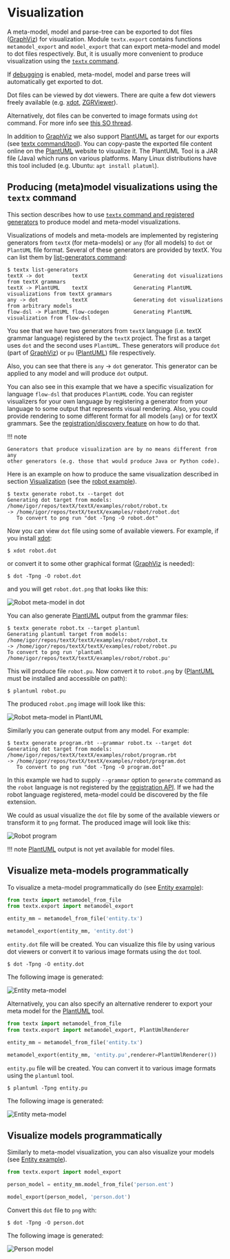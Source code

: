 # Visualization

A meta-model, model and parse-tree can be exported to dot files ([GraphViz]) for
visualization. Module `textx.export` contains functions `metamodel_export` and
`model_export` that can export meta-model and model to dot files respectively.
But, it is usually more convenient to produce visualization using the [`textx`
command](textx_command.md).

If [debugging](debugging.md) is enabled, meta-model, model and parse trees will
automatically get exported to dot.

Dot files can be viewed by dot viewers. There are quite a few dot viewers freely
available (e.g. [xdot], [ZGRViewer]).

Alternatively, dot files can be converted to image formats using `dot` command.
For more info see [this SO
thread](http://stackoverflow.com/questions/1494492/graphviz-how-to-go-from-dot-to-a-graph).

In addition to [GraphViz] we also support [PlantUML] as target for our exports
(see [textx command/tool](textx_command.md)). You can copy-paste the exported
file content online on the [PlantUML] website to visualize it. The PlantUML Tool
is a JAR file (Java) which runs on various platforms. Many Linux distributions
have this tool included (e.g. Ubuntu: `apt install platuml`).



## Producing (meta)model visualizations using the `textx` command

This section describes how to use [`textx` command and registered
generators](textx_command.md) to produce model and meta-model visualizations.

Visualizations of models and meta-models are implemented by registering
generators from `textX` (for meta-models) or `any` (for all models) to `dot` or
`PlantUML` file format. Several of these generators are provided by textX. You
can list them by [list-generators command](registration.md#listing-generators):

```nohighlight
$ textx list-generators
textX -> dot         textX               Generating dot visualizations from textX grammars
textX -> PlantUML    textX               Generating PlantUML visualizations from textX grammars
any -> dot           textX               Generating dot visualizations from arbitrary models
flow-dsl -> PlantUML flow-codegen        Generating PlantUML visualization from flow-dsl
```

You see that we have two generators from `textX` language (i.e. textX grammar
language) registered by the `textX` project. The first as a target uses `dot`
and the second uses `PlantUML`. These generators will produce `dot` (part of
[GraphViz]) or `pu` ([PlantUML]) file respectively.

Also, you can see that there is `any` -> `dot` generator. This generator can be
applied to any model and will produce `dot` output.

You can also see in this example that we have a specific visualization for
language `flow-dsl` that produces `PlantUML` code. You can register visualizers
for your own language by registering a generator from your language to some
output that represents visual rendering. Also, you could provide rendering to
some different format for all models (`any`) or for textX grammars. See the
[registration/discovery feature](registration.md) on how to do that.


!!! note

    Generators that produce visualization are by no means different from any
    other generators (e.g. those that would produce Java or Python code).


Here is an example on how to produce the same visualization described in section
[Visualization](visualization.md) (see the [robot
example](https://github.com/textX/textX/tree/master/examples/robot)).

```nohighlight
$ textx generate robot.tx --target dot 
Generating dot target from models:
/home/igor/repos/textX/textX/examples/robot/robot.tx
-> /home/igor/repos/textX/textX/examples/robot/robot.dot
   To convert to png run "dot -Tpng -O robot.dot"
```

Now you can view `dot` file using some of available viewers. For example, if you
install [xdot]:

```nohighlight
$ xdot robot.dot
```

or convert it to some other graphical format ([GraphViz] is needed):

```nohighlight
$ dot -Tpng -O robot.dot
```

and you will get `robot.dot.png` that looks like this:

![Robot meta-model in dot](./images/robot.dot.png)


You can also generate [PlantUML] output from the grammar files:

```nohighlight
$ textx generate robot.tx --target plantuml
Generating plantuml target from models:
/home/igor/repos/textX/textX/examples/robot/robot.tx
-> /home/igor/repos/textX/textX/examples/robot/robot.pu
To convert to png run 'plantuml /home/igor/repos/textX/textX/examples/robot/robot.pu'

```

This will produce file `robot.pu`. Now convert it to `robot.png` by ([PlantUML]
must be installed and accessible on path):

```nohighlight
$ plantuml robot.pu

```

The produced `robot.png` image will look like this:

![Robot meta-model in PlantUML](./images/robot.png)


Similarly you can generate output from any model. For example:

```nohighlight
$ textx generate program.rbt --grammar robot.tx --target dot 
Generating dot target from models:
/home/igor/repos/textX/textX/examples/robot/program.rbt
-> /home/igor/repos/textX/textX/examples/robot/program.dot
   To convert to png run "dot -Tpng -O program.dot"

```

In this example we had to supply `--grammar` option to `generate` command as the
`robot` language is not registered by the [registration API](registration.md).
If we had the robot language registered, meta-model could be discovered by the
file extension.

We could as usual visualize the `dot` file by some of the available viewers or
transform it to `png` format. The produced image will look like this:

![Robot program](./images/program.dot.png)


!!! note
    [PlantUML] output is not yet available for model files.


## Visualize meta-models programmatically


To visualize a meta-model programmatically do (see [Entity
example](https://github.com/textX/textX/tree/master/examples/Entity)):

```python
from textx import metamodel_from_file
from textx.export import metamodel_export

entity_mm = metamodel_from_file('entity.tx')

metamodel_export(entity_mm, 'entity.dot')
```

`entity.dot` file will be created. You can visualize this file by using various
dot viewers or convert it to various image formats using the `dot` tool.

```nohighlight
$ dot -Tpng -O entity.dot
```

The following image is generated:

![Entity meta-model](https://raw.githubusercontent.com/textX/textX/master/examples/Entity/dotexport/entity_meta.dot.png)

Alternatively, you can also specify an alternative renderer to export your meta
model for the [PlantUML] tool.

```python
from textx import metamodel_from_file
from textx.export import metamodel_export, PlantUmlRenderer

entity_mm = metamodel_from_file('entity.tx')

metamodel_export(entity_mm, 'entity.pu',renderer=PlantUmlRenderer())
```

`entity.pu` file will be created. You can convert it to various image formats
using the `plantuml` tool.

```nohighlight
$ plantuml -Tpng entity.pu
```

The following image is generated:

![Entity meta-model](./images/entity.png)


## Visualize models programmatically

Similarly to meta-model visualization, you can also visualize your models (see [Entity
example](https://github.com/textX/textX/tree/master/examples/Entity)).

```python
from textx.export import model_export

person_model = entity_mm.model_from_file('person.ent')

model_export(person_model, 'person.dot')
```


Convert this `dot` file to `png` with:

```nohighlight
$ dot -Tpng -O person.dot
```

The following image is generated:

![Person model](https://raw.githubusercontent.com/textX/textX/master/examples/Entity/dotexport/person.dot.png)



[GraphViz]: http://www.graphviz.org/
[xdot]: https://github.com/jrfonseca/xdot.py
[ZGRViewer]: http://zvtm.sourceforge.net/zgrviewer.html
[PlantUML]: http://plantuml.com/
